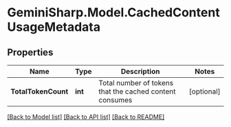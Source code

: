 # GeminiSharp.Model.CachedContentUsageMetadata

## Properties

Name | Type | Description | Notes
------------ | ------------- | ------------- | -------------
**TotalTokenCount** | **int** | Total number of tokens that the cached content consumes | [optional] 

[[Back to Model list]](../README.md#documentation-for-models) [[Back to API list]](../README.md#documentation-for-api-endpoints) [[Back to README]](../README.md)

